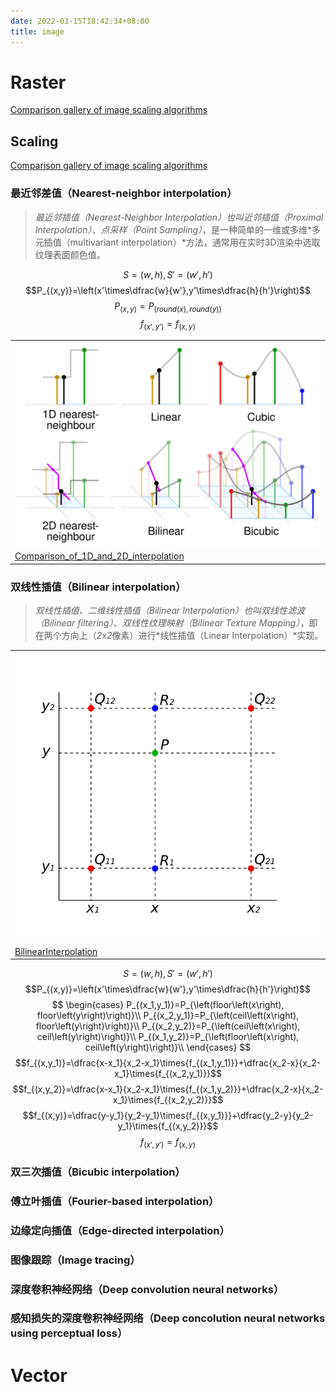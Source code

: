 ```yaml
---
date: 2022-03-15T18:42:34+08:00
title: image
---
```


# Raster

[Comparison gallery of image scaling algorithms](https://en.wikipedia.org/wiki/Comparison_gallery_of_image_scaling_algorithms)

## Scaling

[Comparison gallery of image scaling algorithms](https://en.wikipedia.org/wiki/Comparison_gallery_of_image_scaling_algorithms)

### 最近邻差值（Nearest-neighbor interpolation）

> *最近邻插值（Nearest-Neighbor Interpolation）*也叫*近邻插值（Proximal Interpolation）*、*点采样（Point Sampling）*，是一种简单的一维或多维*多元插值（multivariant interpolation）*方法，通常用在实时3D渲染中选取纹理表面颜色值。

$$S=\left(w,h\right), S'=\left(w',h'\right)$$
$$P_{(x,y)}=\left(x'\times\dfrac{w}{w'},y'\times\dfrac{h}{h'}\right)$$
$$P_{(x,y)}=P_{\left(round\left(x\right), round\left(y\right)\right)}$$
$$f_{(x',y')}=f_{(x,y)}$$

||
|-|
|![Comparison_of_1D_and_2D_interpolation](Comparison_of_1D_and_2D_interpolation.svg)|
|[Comparison_of_1D_and_2D_interpolation](https://commons.wikimedia.org/wiki/File:Comparison_of_1D_and_2D_interpolation.svg#/media/File:Comparison_of_1D_and_2D_interpolation.svg)|

### 双线性插值（Bilinear interpolation）

> *双线性插值、二维线性插值（Bilinear Interpolation）*也叫*双线性滤波（Bilinear filtering）*、*双线性纹理映射（Bilinear Texture Mapping）*，即在两个方向上（*2x2*像素）进行*线性插值（Linear Interpolation）*实现。

|                                                                                                                                  |
| -------------------------------------------------------------------------------------------------------------------------------- |
| ![BilinearInterpolation](BilinearInterpolation.svg)                                                                              |
| [BilinearInterpolation](https://commons.wikimedia.org/wiki/File:BilinearInterpolation.svg#/media/File:BilinearInterpolation.svg) |

$$S=\left(w,h\right), S'=\left(w',h'\right)$$
$$P_{(x,y)}=\left(x'\times\dfrac{w}{w'},y'\times\dfrac{h}{h'}\right)$$
$$
\begin{cases}
P_{(x_1,y_1)}=P_{\left(floor\left(x\right), floor\left(y\right)\right)}\\
P_{(x_2,y_1)}=P_{\left(ceil\left(x\right), floor\left(y\right)\right)}\\
P_{(x_2,y_2)}=P_{\left(ceil\left(x\right), ceil\left(y\right)\right)}\\
P_{(x_1,y_2)}=P_{\left(floor\left(x\right), ceil\left(y\right)\right)}\\
\end{cases}
$$
$$f_{(x,y_1)}=\dfrac{x-x_1}{x_2-x_1}\times{f_{(x_1,y_1)}}+\dfrac{x_2-x}{x_2-x_1}\times{f_{(x_2,y_1)}}$$
$$f_{(x,y_2)}=\dfrac{x-x_1}{x_2-x_1}\times{f_{(x_1,y_2)}}+\dfrac{x_2-x}{x_2-x_1}\times{f_{(x_2,y_2)}}$$
$$f_{(x,y)}=\dfrac{y-y_1}{y_2-y_1}\times{f_{(x,y_1)}}+\dfrac{y_2-y}{y_2-y_1}\times{f_{(x,y_2)}}$$
$$f_{(x',y')}=f_{(x,y)}$$

### 双三次插值（Bicubic interpolation）

### 傅立叶插值（Fourier-based interpolation）

### 边缘定向插值（Edge-directed interpolation）

### 图像跟踪（Image tracing）

### 深度卷积神经网络（Deep convolution neural networks）

### 感知损失的深度卷积神经网络（Deep concolution neural networks using perceptual loss）

# Vector
